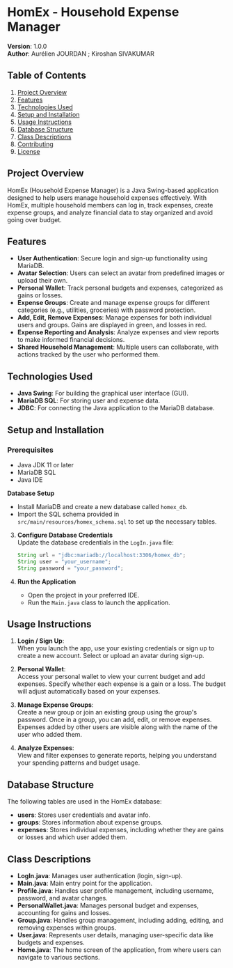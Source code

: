 # HomEx - Household Expense Manager

**Version**: 1.0.0  
**Author**: Aurélien JOURDAN ; Kiroshan SIVAKUMAR

## Table of Contents
1. [Project Overview](#project-overview)
2. [Features](#features)
3. [Technologies Used](#technologies-used)
4. [Setup and Installation](#setup-and-installation)
5. [Usage Instructions](#usage-instructions)
6. [Database Structure](#database-structure)
7. [Class Descriptions](#class-descriptions)
8. [Contributing](#contributing)
9. [License](#license)

## Project Overview
HomEx (Household Expense Manager) is a Java Swing-based application designed to help users manage household expenses effectively. With HomEx, multiple household members can log in, track expenses, create expense groups, and analyze financial data to stay organized and avoid going over budget.

## Features
- **User Authentication**: Secure login and sign-up functionality using MariaDB.
- **Avatar Selection**: Users can select an avatar from predefined images or upload their own.
- **Personal Wallet**: Track personal budgets and expenses, categorized as gains or losses.
- **Expense Groups**: Create and manage expense groups for different categories (e.g., utilities, groceries) with password protection.
- **Add, Edit, Remove Expenses**: Manage expenses for both individual users and groups. Gains are displayed in green, and losses in red.
- **Expense Reporting and Analysis**: Analyze expenses and view reports to make informed financial decisions.
- **Shared Household Management**: Multiple users can collaborate, with actions tracked by the user who performed them.

## Technologies Used
- **Java Swing**: For building the graphical user interface (GUI).
- **MariaDB SQL**: For storing user and expense data.
- **JDBC**: For connecting the Java application to the MariaDB database.

## Setup and Installation

### Prerequisites
- Java JDK 11 or later
- MariaDB SQL
- Java IDE

**Database Setup**  
   - Install MariaDB and create a new database called `homex_db`.
   - Import the SQL schema provided in `src/main/resources/homex_schema.sql` to set up the necessary tables.

3. **Configure Database Credentials**  
   Update the database credentials in the `LogIn.java` file:
   ```java
   String url = "jdbc:mariadb://localhost:3306/homex_db";
   String user = "your_username";
   String password = "your_password";
   ```

4. **Run the Application**  
   - Open the project in your preferred IDE.
   - Run the `Main.java` class to launch the application.

## Usage Instructions
1. **Login / Sign Up**:  
   When you launch the app, use your existing credentials or sign up to create a new account. Select or upload an avatar during sign-up.

2. **Personal Wallet**:  
   Access your personal wallet to view your current budget and add expenses. Specify whether each expense is a gain or a loss. The budget will adjust automatically based on your expenses.

3. **Manage Expense Groups**:  
   Create a new group or join an existing group using the group's password. Once in a group, you can add, edit, or remove expenses. Expenses added by other users are visible along with the name of the user who added them.

4. **Analyze Expenses**:  
   View and filter expenses to generate reports, helping you understand your spending patterns and budget usage.

## Database Structure
The following tables are used in the HomEx database:
- **users**: Stores user credentials and avatar info.
- **groups**: Stores information about expense groups.
- **expenses**: Stores individual expenses, including whether they are gains or losses and which user added them.

## Class Descriptions
- **LogIn.java**: Manages user authentication (login, sign-up).
- **Main.java**: Main entry point for the application.
- **Profile.java**: Handles user profile management, including username, password, and avatar changes.
- **PersonalWallet.java**: Manages personal budget and expenses, accounting for gains and losses.
- **Group.java**: Handles group management, including adding, editing, and removing expenses within groups.
- **User.java**: Represents user details, managing user-specific data like budgets and expenses.
- **Home.java**: The home screen of the application, from where users can navigate to various sections.
